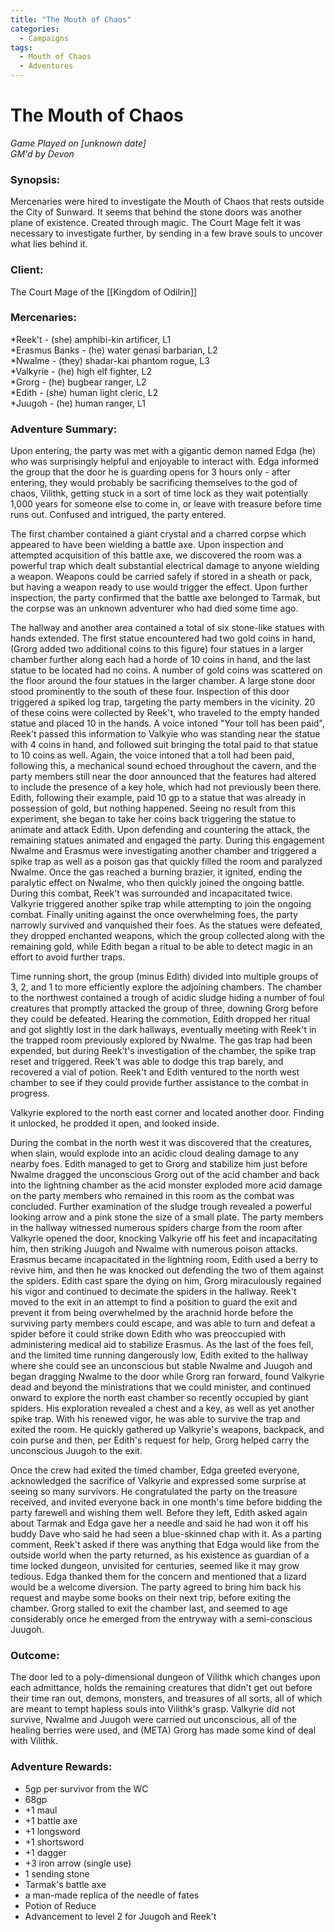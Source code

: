 ```yaml
---
title: "The Mouth of Chaos"
categories:
  - Campaigns
tags:
  - Mouth of Chaos
  - Adventures
---
```


# The Mouth of Chaos
*Game Played on [unknown date]* </br>
*GM'd by Devon*

### Synopsis:
Mercenaries were hired to investigate the Mouth of Chaos that rests outside the City of Sunward.
It seems that behind the stone doors was another plane of existence. Created through magic. The Court Mage felt it was necessary to investigate further, by sending in a few brave souls to uncover what lies behind it.

### Client:
The Court Mage of the [[Kingdom of Odilrin]]

### Mercenaries:
*Reek't - (she) amphibi-kin artificer, L1 </br>
*Erasmus Banks - (he) water genasi barbarian, L2</br>
*Nwalme - (they) shadar-kai phantom rogue, L3</br>
*Valkyrie - (he) high elf fighter, L2</br>
*Grorg - (he) bugbear ranger, L2</br>
*Edith - (she) human light cleric, L2</br>
*Juugoh - (he) human ranger, L1</br>

### Adventure Summary:
Upon entering, the party was met with a gigantic demon named Edga (he) who was surprisingly helpful and enjoyable to interact with. Edga informed the group that the door he is guarding opens for 3 hours only - after entering, they would probably be sacrificing themselves to the god of chaos, Vilithk, getting stuck in a sort of time lock as they wait potentially 1,000 years for someone else to come in, or leave with treasure before time runs out. Confused and intrigued, the party entered. 

The first chamber contained a giant crystal and a charred corpse which appeared to have been wielding a battle axe.  Upon inspection and attempted acquisition of this battle axe, we discovered the room was a powerful trap which dealt substantial electrical damage to anyone wielding a weapon. Weapons could be carried safely if stored in a sheath or pack, but having a weapon ready to use would trigger the effect. Upon further inspection, the party confirmed that the battle axe belonged to Tarmak, but the corpse was an unknown adventurer who had died some time ago.

The hallway and another area contained a total of six stone-like statues with hands extended.  The first statue encountered had two gold coins in hand, (Grorg added two additional coins to this figure) four statues in a larger chamber further along each had a horde of 10 coins in hand, and the last statue to be located had no coins.  A number of gold coins was scattered on the floor around the four statues in the larger chamber.  A large stone door stood prominently to the south of these four.  Inspection of this door triggered a spiked log trap, targeting the party members in the vicinity.  20 of these coins were collected by Reek't, who traveled to the empty handed statue and placed 10 in the hands.  A voice intoned "Your toll has been paid", Reek't passed this information to Valkyie who was standing near the statue with 4 coins in hand, and followed suit bringing the total paid to that statue to 10 coins as well.  Again, the voice intoned that a toll had been paid, following this, a mechanical sound echoed throughout the cavern, and the party members still near the door announced that the features had altered to include the presence of a key hole, which had not previously been there.  Edith, following their example, paid 10 gp to a statue that was already in possession of gold, but nothing happened.  Seeing no result from this experiment, she began to take her coins back triggering the statue to animate and attack Edith. Upon defending and countering the attack, the remaining statues animated and engaged the party. During this engagement Nwalme and Erasmus were investigating another chamber and triggered a spike trap as well as a poison gas that quickly filled the room and paralyzed Nwalme. Once the gas reached a burning brazier, it ignited, ending the paralytic effect on Nwalme, who then quickly joined the ongoing battle.  During this combat, Reek't was surrounded and incapacitated twice. Valkyrie triggered another spike trap while attempting to join the ongoing combat. Finally uniting against the once overwhelming foes, the party narrowly survived and vanquished their foes.  As the statues were defeated, they dropped enchanted weapons, which the group collected along with the remaining gold, while Edith began a ritual to be able to detect magic in an effort to avoid further traps. 

Time running short, the group (minus Edith) divided into multiple groups of 3, 2, and 1 to more efficiently explore the adjoining chambers. The chamber to the northwest contained a trough of acidic sludge hiding a number of foul creatures that promptly attacked the group of three, downing Grorg before they could be defeated. Hearing the commotion, Edith dropped her ritual and got slightly lost in the dark hallways, eventually meeting with Reek't in the trapped room previously explored by Nwalme.  The gas trap had been expended, but during Reek't's investigation of the chamber, the spike trap reset and triggered.  Reek't was able to dodge this trap barely, and recovered a vial of potion.  Reek't and Edith ventured to the north west chamber to see if they could provide further assistance to the combat in progress.

Valkyrie explored to the north east corner and located another door.  Finding it unlocked, he prodded it open, and looked inside. 

During the combat in the north west it was discovered that the creatures, when slain, would explode into an acidic cloud dealing damage to any nearby foes.  Edith managed to get to Grorg and stabilize him just before Nwalme dragged the unconscious Grorg out of the acid chamber and back into the lightning chamber as the acid monster exploded more acid damage on the party members who remained in this room as the combat was concluded. Further examination of the sludge trough revealed a powerful looking arrow and a pink stone the size of a small plate.  The party members in the hallway witnessed numerous spiders charge from the room after Valkyrie opened the door, knocking Valkyrie off his feet and incapacitating him, then striking Juugoh and Nwalme with numerous poison attacks. Erasmus became incapacitated in the lightning room, Edith used a berry to revive him, and then he was knocked out defending the two of them against the spiders. Edith cast spare the dying on him, Grorg miraculously regained his vigor and continued to decimate the spiders in the hallway. Reek't moved to the exit in an attempt to find a position to guard the exit and prevent it from being overwhelmed by the arachnid horde before the surviving party members could escape, and was able to turn and defeat a spider before it could strike down Edith who was preoccupied with administering medical aid to stabilize Erasmus. As the last of the foes fell, and the limited time running dangerously low, Edith exited to the hallway where she could see an unconscious but stable Nwalme and Juugoh and began dragging Nwalme to the door while Grorg ran forward, found Valkyrie dead and beyond the ministrations that we could minister, and continued onward to explore the north east chamber so recently occupied by giant spiders.  His exploration revealed a chest and a key, as well as yet another spike trap. With his renewed vigor, he was able to survive the trap and exited the room. He quickly gathered up Valkyrie's weapons, backpack, and coin purse and then, per Edith's request for help, Grorg helped carry the unconscious Juugoh to the exit.

Once the crew had exited the timed chamber, Edga greeted everyone, acknowledged the sacrifice of Valkyrie and expressed some surprise at seeing so many survivors. He congratulated the party on the treasure received, and invited everyone back in one month's time before bidding the party farewell and wishing them well. Before they left, Edith asked again about Tarmak and Edga gave her a needle and said he had won it off his buddy Dave who said he had seen a blue-skinned chap with it. As a parting comment, Reek't asked if there was anything that Edga would like from the outside world when the party returned, as his existence as guardian of a time locked dungeon, unvisited for centuries, seemed like it may grow tedious. Edga thanked them for the concern and mentioned that a lizard would be a welcome diversion. The party agreed to bring him back his request and maybe some books on their next trip, before exiting the chamber. Grorg stalled to exit the chamber last, and seemed to age considerably once he emerged from the entryway with a semi-conscious Juugoh.<br />

### Outcome:
The door led to a poly-dimensional dungeon of Vilithk which changes upon each admittance, holds the remaining creatures that didn't get out before their time ran out, demons, monsters, and treasures of all sorts, all of which are meant to tempt hapless souls into Vilithk's grasp. Valkyrie did not survive, Nwalme and Juugoh were carried out unconscious, all of the healing berries were used, and (META) Grorg has made some kind of deal with Vilithk.

### Adventure Rewards:
* 5gp per survivor from the WC </br>
* 68gp </br>
* +1 maul </br>
* +1 battle axe </br>
* +1 longsword </br>
* +1 shortsword </br>
* +1 dagger </br>
* +3 iron arrow (single use) </br>
* 1 sending stone </br>
* Tarmak's battle axe </br>
* a man-made replica of the needle of fates </br>
* Potion of Reduce </br>
* Advancement to level 2 for Juugoh and Reek't </br>
